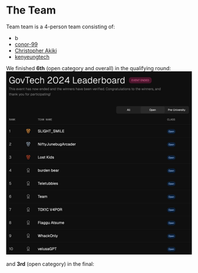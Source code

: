 # The Team

Team team is a 4-person team consisting of:

- b
- [conor-99](https://github.com/conor-99)
- [Christopher Akiki](https://twitter.com/christopher)
- [kenyeungtech](https://github.com/kenyeungtech)

We finished **6th** (open category and overall) in the qualifying round:
![Prelims Leaderboard](prelims-leaderboard.jpeg "Prelims Leaderboard")

 and **3rd** (open category) in the final:
